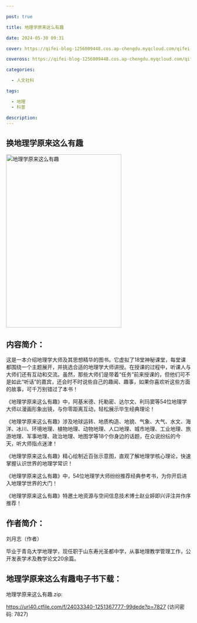```yaml
---

post: true

title: 地理学原来这么有趣

date: 2024-05-30 09:31

cover: https://qifei-blog-1256009448.cos.ap-chengdu.myqcloud.com/qifei-blog/64ccc9bd1ddac507ccaec127.jpg

coveross: https://qifei-blog-1256009448.cos.ap-chengdu.myqcloud.com/qifei-blog/64ccc9bd1ddac507ccaec127.jpg

categories:

  - 人文社科

tags:

  - 地理
  - 科普

description:
---
```


## 换地理学原来这么有趣

<img alt="地理学原来这么有趣" class="aligncenter loading" data-was-processed="true" decoding="async" fetchpriority="high" height="471" src="https://qifei-blog-1256009448.cos.ap-chengdu.myqcloud.com/qifei-blog/64ccc9bd1ddac507ccaec127.jpg" style="cursor: zoom-in;" width="314"/>

## 内容简介：

这是一本介绍地理学大师及其思想精华的图书。它虚拟了18堂神秘课堂，每堂课都围绕一个主题展开，并挑选合适的地理学大师讲授。在授课的过程中，听课人与大师们还有互动和交流。虽然，那些大师们是带着“任务”前来授课的，但他们可不是如此“听话”的嘉宾，还会时不时说些自己的趣闻、趣事，如果你喜欢听这些方面的故事，可千万别错过了本书！

《地理学原来这么有趣》中，阿基米德、托勒密、达尔文、利玛窦等54位地理学大师以漫画形象出镜，与你零距离互动，轻松展示毕生经典理论！

《地理学原来这么有趣》涉及地球运转、地质构造、地貌、气象、大气、水文、海洋、冰川、环境地理、植物地理、动物地理、人口地理、城市地理、工业地理、旅游地理、军事地理、政治地理、地图学等18个你身边的话题，在众说纷纭的今天，听大师指点迷津！

《地理学原来这么有趣》精心绘制近百张示意图，直观了解地理学核心理论，快速掌握认识世界的地理学常识！

《地理学原来这么有趣》中，54位地理学大师纷纷推荐经典参考书，为你开启进入地理学世界的大门！

《地理学原来这么有趣》特邀土地资源与空间信息技术博士赵业婷即兴评注并作序推荐！

## 作者简介：

刘月志（作者）

毕业于青岛大学地理学，现任职于山东寿光圣都中学，从事地理教学管理工作，公开发表学术及教学论文20余篇。

## 地理学原来这么有趣电子书下载：

地理学原来这么有趣.zip: 

https://url40.ctfile.com/f/24033340-1251367777-99dede?p=7827 (访问密码: 7827)
